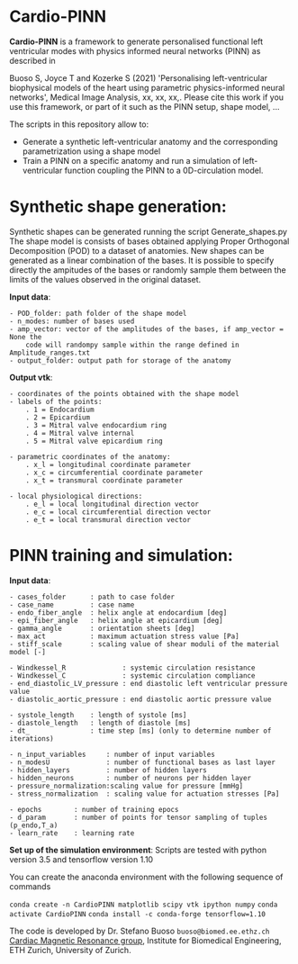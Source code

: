# Cardio-PINN

**Cardio-PINN** is a framework to generate personalised functional left ventricular modes with physics informed
neural networks (PINN) as described in 

Buoso S, Joyce T and Kozerke S (2021) 'Personalising left-ventricular biophysical models of the heart using parametric physics-informed neural networks', Medical Image Analysis, xx, xx, xx,. Please cite this work if you use this framework, or part of it such as the PINN setup, shape model, ...

The scripts in this repository allow to:

* Generate a synthetic left-ventricular anatomy and the corresponding parametrization using a shape model
* Train a PINN on a specific anatomy and run a simulation of left-ventricular function coupling the PINN to a 0D-circulation model. 

# Synthetic shape generation:

Synthetic shapes can be generated running the script Generate_shapes.py
The shape model is consists of bases obtained applying Proper Orthogonal Decomposition
(POD) to a dataset of anatomies. New shapes can be generated as a linear combination
of the bases. It is possible to specify directly the ampitudes of the bases or randomly
sample them between the limits of the values observed in the original dataset.

**Input data**:

    - POD_folder: path folder of the shape model 
    - n_modes: number of bases used
    - amp_vector: vector of the amplitudes of the bases, if amp_vector = None the
        code will randompy sample within the range defined in Amplitude_ranges.txt
    - output_folder: output path for storage of the anatomy

**Output vtk**:

    - coordinates of the points obtained with the shape model
    - labels of the points:
        . 1 = Endocardium
        . 2 = Epicardium
        . 3 = Mitral valve endocardium ring
        . 4 = Mitral valve internal
        . 5 = Mitral valve epicardium ring
        
    - parametric coordinates of the anatomy:
        . x_l = longitudinal coordinate parameter
        . x_c = circumferential coordinate parameter
        . x_t = transmural coordinate parameter

    - local physiological directions:
        . e_l = local longitudinal direction vector
        . e_c = local circumferential direction vector
        . e_t = local transmural direction vector

# PINN training and simulation:
**Input data**:

    - cases_folder      : path to case folder
    - case_name         : case name
    - endo_fiber_angle  : helix angle at endocardium [deg]
    - epi_fiber_angle   : helix angle at epicardium [deg]
    - gamma_angle       : orientation sheets [deg]
    - max_act           : maximum actuation stress value [Pa]
    - stiff_scale       : scaling value of shear moduli of the material model [-] 

    - Windkessel_R              : systemic circulation resistance
    - Windkessel_C              : systemic circulation compliance
    - end_diastolic_LV_pressure : end diastolic left ventricular pressure value
    - diastolic_aortic_pressure : end diastolic aortic pressure value
    
    - systole_length    : length of systole [ms]
    - diastole_length   : length of diastole [ms]
    - dt_               : time step [ms] (only to determine number of iterations)

    - n_input_variables     : number of input variables
    - n_modesU              : number of functional bases as last layer
    - hidden_layers         : number of hidden layers
    - hidden_neurons        : number of neurons per hidden layer
    - pressure_normalization:scaling value for pressure [mmHg]
    - stress_normalization  : scaling value for actuation stresses [Pa]

    - epochs        : number of training epocs
    - d_param       : number of points for tensor sampling of tuples (p_endo,T_a)  
    - learn_rate    : learning rate

**Set up of the simulation environment**:
Scripts are tested with python version 3.5 and tensorflow version 1.10

You can create the anaconda environment with the following sequence of commands

`conda create -n CardioPINN matplotlib scipy vtk ipython numpy`
`conda activate CardioPINN`
`conda install -c conda-forge tensorflow=1.10 `

The code is developed by Dr. Stefano Buoso `buoso@biomed.ee.ethz.ch` [Cardiac Magnetic Resonance group](http://www.cmr.ethz.ch/), Institute for Biomedical Engineering, ETH Zurich, University of Zurich.
